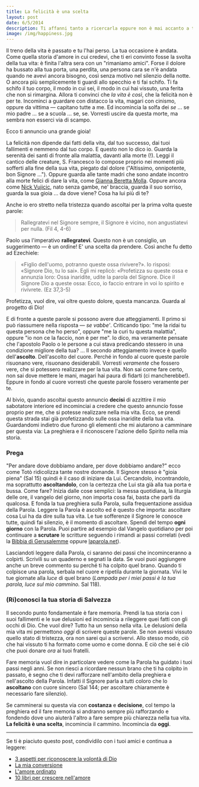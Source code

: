 ```yaml
---
title: La felicità è una scelta
layout: post
date: 6/5/2014
description: Ti affanni tanto a ricercarla eppure non è mai accanto a te. La desideri ma non ti comporti come se la volessi. La vedi negl'altri, la sogni, la vivi per un momento, per poi perderla di nuovo per una sciocchezza. Aldilà di ogni finzione, alla domanda "cosa desideri di più per la tua vita?" ognuno di noi risponde "essere felice". Ecco, è il momento di sceglierlo. Continua a leggere.
image: /img/happiness.jpg
---
```


Il treno della vita è passato e tu l'hai perso. La tua occasione è andata. Come quella storia d'amore in cui credevi, che ti eri convinto fosse la svolta della tua vita: è finita l'altra sera con un "rimaniamo amici". Forse il dolore ha bussato alla tua porta, una perdita, una persona cara se n'è andata quando ne avevi ancora bisogno, così senza motivo nel silenzio della notte. O ancora più semplicemente ti guardi allo specchio e ti fai schifo. Ti fa schifo il tuo corpo, il modo in cui sei, il modo in cui hai vissuto, una ferita che non si rimargina. Allora ti convinci che *la vita è così*, che la felicità non è per te. Incominci a guardare con distacco la vita, magari con cinismo, oppure da vittima &mdash; capitano tutte a me. Ed incomincia la solfa dei *se* ... se mio padre ... se a scuola ... se, se. Vorresti uscire da questa morte, ma sembra non esserci via di scampo.

Ecco ti annuncio una grande gioia!

La felicità non dipende dai fatti della vita, dal tuo successo, dai tuoi fallimenti e nemmeno dal tuo corpo. E questo non lo dico io. Guarda la serenità dei santi di fronte alla malattia, davanti alla morte (!). Leggi il cantico delle creature, S. Francesco lo compose proprio nei momenti più sofferti alla fine della sua vita, piegato dal dolore ("Altissimo, onnipotente, bon Signore ..."). Oppure guarda alle tante madri che sono andate incontro alla morte felici di dare la vita, come [Gianna Beretta Molla](http://5p2p.it/2013/04/28/gianna-berretta-molla.html). Oppure ancora come [Nick Vujicic](http://www.lifewithoutlimbs.org/about-nick/bio/), nato senza gambe, ne' braccia, guarda il suo sorriso, guarda la sua gioia ... da dove viene? Cosa ha lui più di te?

Anche io ero stretto nella tristezza quando ascoltai per la prima volta queste parole:

>  Rallegratevi nel Signore sempre, il Signore è vicino, non angustiatevi per nulla. (Fil 4, 4-6)

Paolo usa l'imperativo **rallegratevi**. 
Questo non è un consiglio, un suggerimento &mdash; è un ordine! E' una scelta da prendere. 
Così anche fu detto ad Ezechiele: 

> «Figlio dell'uomo, potranno queste ossa rivivere?». Io risposi: «Signore Dio, tu lo sai».  Egli mi replicò: «Profetizza su queste ossa e annunzia loro: Ossa inaridite, udite la parola del Signore. Dice il Signore Dio a queste ossa: Ecco, io faccio entrare in voi lo spirito e rivivrete. (Ez 37,3-5)

Profetizza, vuol dire, vai oltre questo dolore, questa mancanza. Guarda al progetto di Dio! 

E di fronte a queste parole si possono avere due atteggiamenti. Il primo si può riassumere nella risposta &mdash; *se vabbe'*. Criticando tipo: "me la ridai tu questa persona che ho perso", oppure "me la curi tu questa malattia", oppure "io non ce la faccio, non è per me". Io dico, ma veramente pensate che l'apostolo Paolo o le persone a cui stava predicando stessero in una condizione migliore della tua? ... Il secondo atteggiamento invece è quello dell'**ascolto**. Dell'ascolto del cuore. Perché in fondo al cuore queste parole risuonano vere, risuonano desiderabili. Vorresti *veramente* che fossero vere, che si potessero realizzare per la tua vita. Non sai come fare certo, non sai dove mettere le mani, magari hai paura di fidarti (ci mancherebbe!). Eppure in fondo al cuore vorresti che queste parole fossero veramente per te.

Al bivio, quando ascoltai questo annuncio **decisi** di azzittire il mio  sabotatore interiore  ed incominciai a credere che questo annuncio fosse proprio per me, che si potesse realizzare nella mia vita. Ecco, se prendi questa strada stai già profetizzando sulle ossa inaridite della tua vita. Guardandomi indietro due furono gli elementi che mi aiutarono a camminare per questa via:  La preghiera e il riconoscere l'azione dello Spirito nella mia storia. 

### Prega

"Per andare dove dobbiamo andare, per dove dobbiamo andare?" ecco come Totò ridicolizza tante nostre domande. Il Signore stesso è "gioia piena" (Sal 15) quindi è il caso di iniziare da Lui. Cercandolo, incontrandolo, ma soprattutto **ascoltandolo**, con la certezza che Lui sta già alla tua porta e bussa. Come fare? Inizia dalle cose semplici: la messa quotidiana, la liturgia delle ore, il vangelo del giorno, non importa cosa fai, basta che parti da qualcosa. E fonda la tua preghiera sulla Parola, sulla frequentazione assidua della Parola. Leggere la Parola è ascolto ed è questo che importa: ascoltare cosa Lui ha da dire sulla tua vita. Le tue sofferenze il Signore le conosce tutte, quindi fai silenzio, è il momento di ascoltare. Spendi del tempo **ogni giorno** con la Parola. Puoi partire ad esempio dal Vangelo quotidiano per poi continuare a **scrutare** le scritture seguendo i rimandi ai passi correlati (vedi la [Bibbia di Gerusalemme](http://5p2p.it/2013/12/16/10libri.html) oppure [laparola.net](http://laparola.net)).

Lasciandoti leggere dalla Parola, ci saranno dei passi che incominceranno a colpirti. Scrivili su un quaderno e segnati la data. Se vuoi puoi aggiungere anche un breve commento su perché ti ha colpito quel brano. Quando ti colpisce una parola, serbala nel cuore e ripetila durante la giornata. Vivi le tue giornate alla *luce* di quel brano (*Lampada per i miei passi è la tua parola, luce sul mio cammino.* Sal 118).


### (Ri)conosci la tua storia di Salvezza

Il secondo punto fondamentale è fare memoria. Prendi la tua storia con i suoi fallimenti e le sue delusioni ed incomincia a rileggere quei fatti con gli occhi di Dio. Che vuol dire? Tutto ha un senso nella vita. Le delusioni della mia vita mi permettono *oggi* di scrivere queste parole. Se non avessi vissuto quello stato di tristezza, ora non sarei qui a scrivervi. Allo stesso modo, ciò che hai vissuto ti ha formato come uomo e come donna. E ciò che sei è ciò che puoi donare *ora* ai tuoi fratelli. 

Fare memoria vuol dire in particolare vedere come la Parola ha guidato i tuoi passi negli anni. Se non riesci a ricordare nessun brano che ti ha colpito in passato, è segno che ti devi rafforzare nell'ambito della preghiera e nell'ascolto della Parola. Infatti il Signore parla a tutti coloro che lo **ascoltano** con cuore sincero (Sal 144; per ascoltare chiaramente è necessario fare silenzio). 

Se camminerai su questa via con **costanza** e **decisione**, col tempo la preghiera ed il fare memoria si andranno sempre più rafforzando e fondendo dove uno aiuterà l'altro a fare sempre più chiarezza nella tua vita. **La felicità è una scelta**, incomincia il cammino. 
Incomincia da **oggi**.

---

Se ti è piaciuto questo post, condividilo con i tuoi amici e continua a leggere:

- [3 aspetti per riconoscere la volontà di Dio](http://5p2p.it/2013/12/04/cosa-vuoi-che-io-faccia.html)
- [La mia conversione](http://5p2p.it/2013/10/29/la-mia-conversione.html)
- [L'amore ordinato](http://5p2p.it/2014/02/28/amore-ordinato.html)
- [10 libri per crescere nell'amore](http://5p2p.it/2013/12/16/10libri.html)
 
